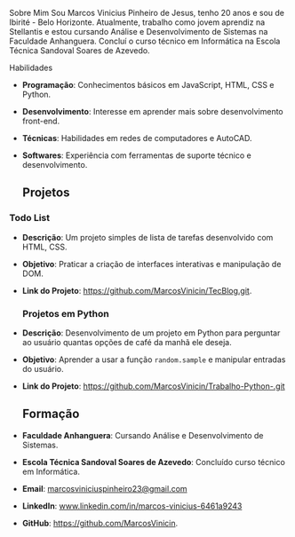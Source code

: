 Sobre Mim
Sou Marcos Vinicius Pinheiro de Jesus, tenho 20 anos e sou de Ibirité - Belo Horizonte. Atualmente, trabalho como jovem aprendiz na Stellantis e estou cursando Análise e Desenvolvimento de Sistemas na Faculdade Anhanguera. Concluí o curso técnico em Informática na Escola Técnica Sandoval Soares de Azevedo.

Habilidades
- **Programação**: Conhecimentos básicos em JavaScript, HTML, CSS e Python.
- **Desenvolvimento**: Interesse em aprender mais sobre desenvolvimento front-end.
- **Técnicas**: Habilidades em redes de computadores e AutoCAD.
- **Softwares**: Experiência com ferramentas de suporte técnico e desenvolvimento.

  ## Projetos

### Todo List
- **Descrição**: Um projeto simples de lista de tarefas desenvolvido com HTML, CSS.
- **Objetivo**: Praticar a criação de interfaces interativas e manipulação de DOM.
- **Link do Projeto**: https://github.com/MarcosVinicin/TecBlog.git.

  ### Projetos em Python
- **Descrição**: Desenvolvimento de um projeto em Python para perguntar ao usuário quantas opções de café da manhã ele deseja.
- **Objetivo**: Aprender a usar a função `random.sample` e manipular entradas do usuário.
- **Link do Projeto**: https://github.com/MarcosVinicin/Trabalho-Python-.git

  ## Formação

- **Faculdade Anhanguera**: Cursando Análise e Desenvolvimento de Sistemas.
- **Escola Técnica Sandoval Soares de Azevedo**: Concluído curso técnico em Informática.

- **Email**: marcosviniciuspinheiro23@gmail.com
- **LinkedIn**: www.linkedin.com/in/marcos-vinicius-6461a9243
- **GitHub**: https://github.com/MarcosVinicin.
<!---
MarcosVinicin/MarcosVinicin is a ✨ special ✨ repository because its `README.md` (this file) appears on your GitHub profile.
You can click the Preview link to take a look at your changes.
--->
